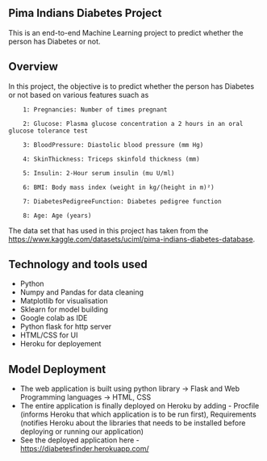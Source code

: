 
Pima Indians Diabetes Project
-------------------------------
This is an end-to-end Machine Learning project to predict whether the person has Diabetes or not.

Overview
------------

In this project, the objective is to predict whether the person has Diabetes or not based on various features suach as

     
        1: Pregnancies: Number of times pregnant

        2: Glucose: Plasma glucose concentration a 2 hours in an oral glucose tolerance test

        3: BloodPressure: Diastolic blood pressure (mm Hg)

        4: SkinThickness: Triceps skinfold thickness (mm)

        5: Insulin: 2-Hour serum insulin (mu U/ml)

        6: BMI: Body mass index (weight in kg/(height in m)²)

        7: DiabetesPedigreeFunction: Diabetes pedigree function

        8: Age: Age (years)

The data set that has used in this project has taken from the https://www.kaggle.com/datasets/uciml/pima-indians-diabetes-database. 

Technology and tools used
-------------------------

* Python
* Numpy and Pandas for data cleaning
* Matplotlib for visualisation
* Sklearn for model building
* Google colab as IDE
* Python flask for http server
* HTML/CSS for UI
* Heroku for deployement

Model Deployment
--------------------

* The web application is built using python library -> Flask and Web Programming languages -> HTML, CSS
* The entire application is finally deployed on Heroku by adding - Procfile (informs Heroku that which application is to be run first), Requirements         (notifies Heroku about the libraries that needs to be installed before deploying or running our application)
* See the deployed application here - https://diabetesfinder.herokuapp.com/
